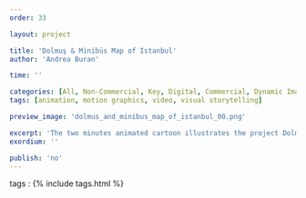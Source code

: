 ```yaml
---
order: 33

layout: project

title: 'Dolmuş & Minibüs Map of Istanbul'
author: 'Andrea Buran'

time: ''

categories: [All, Non-Commercial, Key, Digital, Commercial, Dynamic Image]
tags: [animation, motion graphics, video, visual storytelling]

preview_image: 'dolmus_and_minibus_map_of_istanbul_00.png'

excerpt: 'The two minutes animated cartoon illustrates the project Dolmuş & Minibüs Map of Istanbul and promotes the related crowdfunding campaign.'
exordium: ''

publish: 'no'
---
```


tags
: {% include tags.html %}